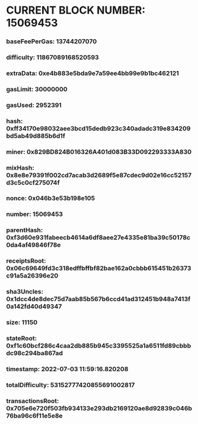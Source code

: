 # CURRENT BLOCK NUMBER: 15069453

### baseFeePerGas: 13744207070
### difficulty: 11867089168520593
### extraData: 0xe4b883e5bda9e7a59ee4bb99e9b1bc462121
### gasLimit: 30000000
### gasUsed: 2952391
### hash: 0xff34170e98032aee3bcd15dedb923c340adadc319e834209bd5ab49d885b6d1f
### miner: 0x829BD824B016326A401d083B33D092293333A830
### mixHash: 0x8e8e79391f002cd7acab3d2689f5e87cdec9d02e16cc52157d3c5c0cf275074f
### nonce: 0x046b3e53b198e105
### number: 15069453
### parentHash: 0xf3d60e931fabeecb4614a6df8aee27e4335e81ba39c50178c0da4af49846f78e
### receiptsRoot: 0x06c69649fd3c318edffbffbf82bae162a0cbbb615451b26373c91a5a26396e20
### sha3Uncles: 0x1dcc4de8dec75d7aab85b567b6ccd41ad312451b948a7413f0a142fd40d49347
### size: 11150
### stateRoot: 0xf1c60bcf286c4caa2db885b945c3395525a1a6511fd89cbbbdc98c294ba867ad
### timestamp: 2022-07-03 11:59:16.820208
### totalDifficulty: 53152777420855691002817
### transactionsRoot: 0x705e6e720f503fb934133e293db2169120ae8d92839c046b76ba96c6f11e5e8e
